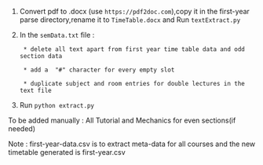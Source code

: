 1. Convert pdf to .docx (use `https://pdf2doc.com`),copy it in the first-year parse directory,rename it to `TimeTable.docx` and Run `textExtract.py`

2. In the `semData.txt` file :

        * delete all text apart from first year time table data and odd section data

        * add a  "#" character for every empty slot

        * duplicate subject and room entries for double lectures in the text file

3. Run `python extract.py`

To be added manually : All Tutorial and Mechanics for even sections(if needed)

Note : first-year-data.csv is to extract meta-data for all courses and the new timetable generated is first-year.csv
